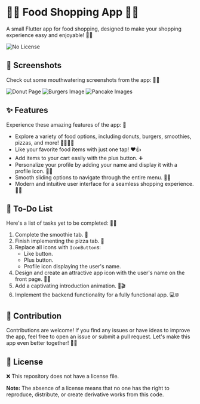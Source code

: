 # 🍔🍕 Food Shopping App 🥤🛒

A small Flutter app for food shopping, designed to make your shopping experience easy and enjoyable! 🌟✨

![No License](https://img.shields.io/badge/License-None-red?style=flat-square)

## 📸 Screenshots

Check out some mouthwatering screenshots from the app: 📸🤤

![Donut Page](https://github.com/Skizzy-create/Food-Shopping-App/assets/112803348/498c9c24-9782-4a7b-bb8e-274b2ea4ba38)
![Burgers Image](https://github.com/Skizzy-create/Food-Shopping-App/assets/112803348/d9a0152f-f08f-4b8c-81be-16f72d480a62)
![Pancake Images](https://github.com/Skizzy-create/Food-Shopping-App/assets/112803348/848f8277-c3be-4b23-a01f-161340896145)

## ✨ Features

Experience these amazing features of the app: 🌟

- Explore a variety of food options, including donuts, burgers, smoothies, pizzas, and more! 🍩🍔🥤🍕
- Like your favorite food items with just one tap! ❤️👍
- Add items to your cart easily with the plus button. ➕
- Personalize your profile by adding your name and display it with a profile icon. 👤✨
- Smooth sliding options to navigate through the entire menu. 📜🚀
- Modern and intuitive user interface for a seamless shopping experience. 🌟💫

## 📝 To-Do List

Here's a list of tasks yet to be completed: 📝✅

1. Complete the smoothie tab. 🥤
2. Finish implementing the pizza tab. 🍕
3. Replace all icons with `IconButton`s:
   - Like button.
   - Plus button.
   - Profile icon displaying the user's name.
4. Design and create an attractive app icon with the user's name on the front page. 🎨📱
5. Add a captivating introduction animation. 🌟🎬
6. Implement the backend functionality for a fully functional app. 💻🌐

## 👥 Contribution

Contributions are welcome! If you find any issues or have ideas to improve the app, feel free to open an issue or submit a pull request. Let's make this app even better together! 🚀🤝

## 📄 License

❌ This repository does not have a license file.

**Note:** The absence of a license means that no one has the right to reproduce, distribute, or create derivative works from this code.